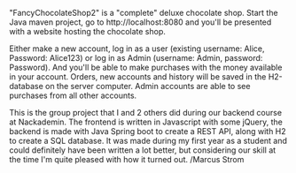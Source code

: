 "FancyChocolateShop2" is a "complete" deluxe chocolate shop. Start the Java maven project, go to http://localhost:8080 and you'll be presented with a website hosting the chocolate shop.

Either make a new account, log in as a user (existing username: Alice, Password: Alice123) or log in as Admin (username: Admin, password: Password).
And you'll be able to make purchases with the money available in your account. Orders, new accounts and history will be saved in the H2-database on the server computer.
Admin accounts are able to see purchases from all other accounts.

This is the group project that I and 2 others did during our backend course at Nackademin.
The frontend is written in Javascript with some jQuery, the backend is made with Java Spring boot to create a REST API, along with H2 to create a SQL database.
It was made during my first year as a student and could definitely have been written a lot better,
but considering our skill at the time I'm quite pleased with how it turned out.
/Marcus Strom

